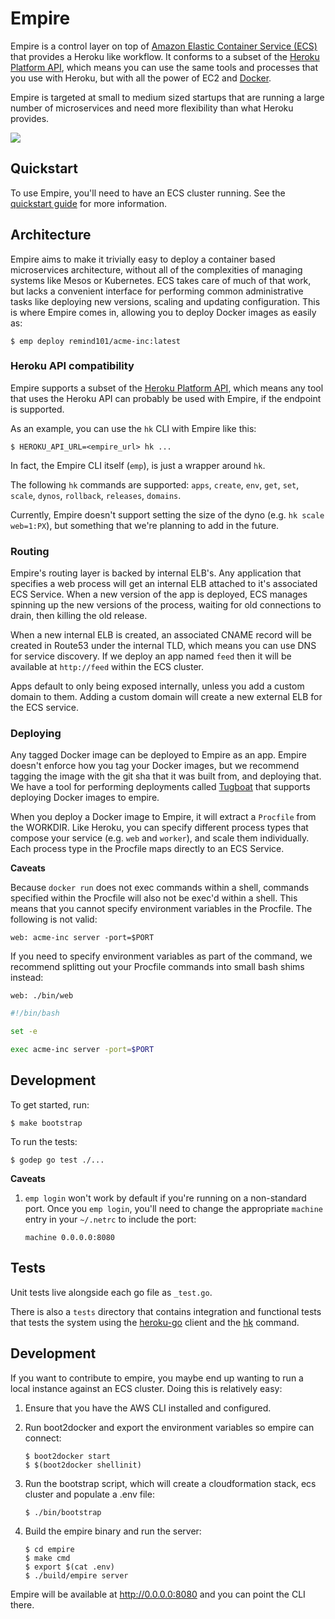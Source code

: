 # Empire

Empire is a control layer on top of [Amazon Elastic Container Service (ECS)][ecs] that provides a Heroku like workflow. It conforms to a subset of the [Heroku Platform API][heroku-api], which means you can use the same tools and processes that you use with Heroku, but with all the power of EC2 and [Docker][docker].

Empire is targeted at small to medium sized startups that are running a large number of microservices and need more flexibility than what Heroku provides.

[![](https://s3.amazonaws.com/ejholmes.github.com/eyiq4.png)](https://www.youtube.com/watch?v=myGiBYTfn08&feature=youtu.be&VQ=HD720)

## Quickstart

To use Empire, you'll need to have an ECS cluster running. See the [quickstart guide][guide] for more information.

## Architecture

Empire aims to make it trivially easy to deploy a container based microservices architecture, without all of the complexities of managing systems like Mesos or Kubernetes. ECS takes care of much of that work, but lacks a convenient interface for performing common administrative tasks like deploying new versions, scaling and updating configuration. This is where Empire comes in, allowing you to deploy Docker images as easily as:

```console
$ emp deploy remind101/acme-inc:latest
```

### Heroku API compatibility

Empire supports a subset of the [Heroku Platform API][heroku-api], which means any tool that uses the Heroku API can probably be used with Empire, if the endpoint is supported.

As an example, you can use the `hk` CLI with Empire like this:

```console
$ HEROKU_API_URL=<empire_url> hk ...
```

In fact, the Empire CLI itself (`emp`), is just a wrapper around `hk`.

The following `hk` commands are supported: `apps`, `create`, `env`, `get`, `set`, `scale`, `dynos`, `rollback`, `releases`, `domains`.

Currently, Empire doesn't support setting the size of the dyno (e.g. `hk scale web=1:PX`), but something that we're planning to add in the future.

### Routing

Empire's routing layer is backed by internal ELB's. Any application that specifies a web process will get an internal ELB attached to it's associated ECS Service. When a new version of the app is deployed, ECS manages spinning up the new versions of the process, waiting for old connections to drain, then killing the old release.

When a new internal ELB is created, an associated CNAME record will be created in Route53 under the internal TLD, which means you can use DNS for service discovery. If we deploy an app named `feed` then it will be available at `http://feed` within the ECS cluster.

Apps default to only being exposed internally, unless you add a custom domain to them. Adding a custom domain will create a new external ELB for the ECS service.

### Deploying

Any tagged Docker image can be deployed to Empire as an app. Empire doesn't enforce how you tag your Docker images, but we recommend tagging the image with the git sha that it was built from, and deploying that. We have a tool for performing deployments called [Tugboat][tugboat] that supports deploying Docker images to empire.

When you deploy a Docker image to Empire, it will extract a `Procfile` from the WORKDIR. Like Heroku, you can specify different process types that compose your service (e.g. `web` and `worker`), and scale them individually. Each process type in the Procfile maps directly to an ECS Service.

**Caveats**

Because `docker run` does not exec commands within a shell, commands specified within the Procfile will also not be exec'd within a shell. This means that you cannot specify environment variables in the Procfile. The following is not valid:

```
web: acme-inc server -port=$PORT
```

If you need to specify environment variables as part of the command, we recommend splitting out your Procfile commands into small bash shims instead:

```
web: ./bin/web
```

```bash
#!/bin/bash

set -e

exec acme-inc server -port=$PORT
```

## Development

To get started, run:

```console
$ make bootstrap
```

To run the tests:

```console
$ godep go test ./...
```

**Caveats**

1. `emp login` won't work by default if you're running on a non-standard port. Once you `emp login`, you'll need to change the appropriate `machine` entry in your `~/.netrc` to include the port:

   ```
   machine 0.0.0.0:8080
   ```

## Tests

Unit tests live alongside each go file as `_test.go`.

There is also a `tests` directory that contains integration and functional tests that tests the system using the [heroku-go][heroku-go] client and the [hk][hk] command.

## Development

If you want to contribute to empire, you maybe end up wanting to run a local instance against an ECS cluster. Doing this is relatively easy:

1. Ensure that you have the AWS CLI installed and configured.
2. Run boot2docker and export the environment variables so empire can connect:
   
   ```console
   $ boot2docker start
   $ $(boot2docker shellinit)
   ```
3. Run the bootstrap script, which will create a cloudformation stack, ecs cluster and populate a .env file:

   ```console
   $ ./bin/bootstrap
   ```
4. Build the empire binary and run the server:
   
   ```console
   $ cd empire
   $ make cmd
   $ export $(cat .env)
   $ ./build/empire server
   ```

Empire will be available at http://0.0.0.0:8080 and you can point the CLI there.

[ecs]: http://aws.amazon.com/ecs/
[docker]: https://github.com/docker/docker
[heroku-api]: https://devcenter.heroku.com/articles/platform-api-reference
[tugboat]: https://github.com/remind101/tugboat
[heroku-go]: https://github.com/bgentry/heroku-go
[hk]: https://github.com/heroku/hk
[guide]: ./docs/guide
